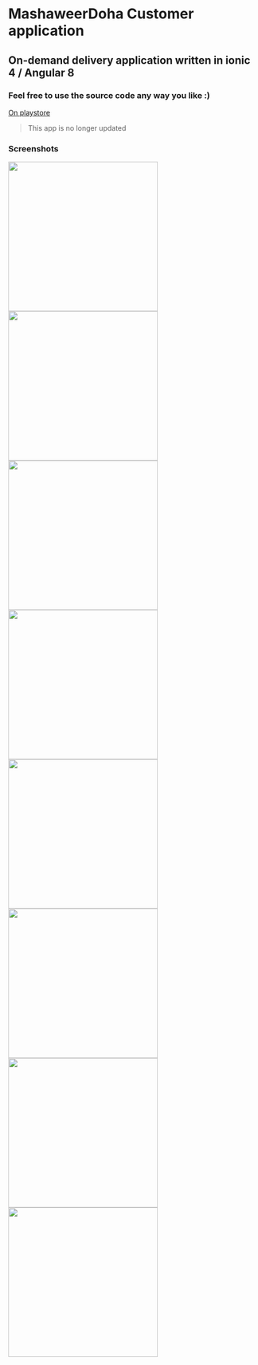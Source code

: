 # MashaweerDoha Customer application
## On-demand delivery application written in ionic 4 / Angular 8
### Feel free to use the source code any way you like :)
[On playstore](https://play.google.com/store/apps/details?id=com.mashaweerdoha.mashdc)

> This app is no longer updated

### Screenshots
<img src="https://github.com/Moussa-M/MashaweerDoha/blob/main/m1.png"  width="300"> <img src="https://github.com/Moussa-M/MashaweerDoha/blob/main/m2.png"  width="300"> <img src="https://github.com/Moussa-M/MashaweerDoha/blob/main/m3.png"  width="300"> <img src="https://github.com/Moussa-M/MashaweerDoha/blob/main/m4.png"  width="300"> <img src="https://github.com/Moussa-M/MashaweerDoha/blob/main/m5.png"  width="300"> <img src="https://github.com/Moussa-M/MashaweerDoha/blob/main/m6.png"  width="300"> <img src="https://github.com/Moussa-M/MashaweerDoha/blob/main/m7.png"  width="300"> <img src="https://github.com/Moussa-M/MashaweerDoha/blob/main/m8.png"  width="300"> 
